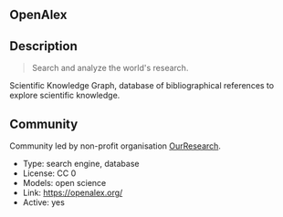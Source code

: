 ## OpenAlex

## Description

> Search and analyze the world's research.

Scientific Knowledge Graph, database of bibliographical references to explore scientific knowledge.

## Community

Community led by non-profit organisation [OurResearch](https://ourresearch.org/).

- Type: search engine, database
- License: CC 0
- Models: open science
- Link: https://openalex.org/
- Active: yes
